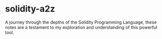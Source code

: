 # solidity-a2z
 A journey through the depths of the Solidity Programming Language, these notes are a testament to my exploration and understanding of this powerful tool.
